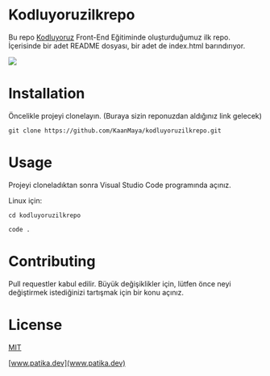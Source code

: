 # Kodluyoruzilkrepo
Bu repo [Kodluyoruz](https://www.kodluyoruz.org/) Front-End Eğitiminde oluşturduğumuz ilk repo. İçerisinde bir adet README dosyası, bir adet de index.html barındırıyor.

![](https://www.imagevisit.com/images/2022/07/30/Screenshot_1.jpg)
# Installation
Öncelikle projeyi clonelayın. (Buraya sizin reponuzdan aldığınız link gelecek)

    git clone https://github.com/KaanMaya/kodluyoruzilkrepo.git
# Usage
Projeyi cloneladıktan sonra Visual Studio Code programında açınız.

Linux için:

    cd kodluyoruzilkrepo

    code .
# Contributing
Pull requestler kabul edilir. Büyük değişiklikler için, lütfen önce neyi değiştirmek istediğinizi tartışmak için bir konu açınız.
# License
[MIT](https://choosealicense.com/licenses/mit/)

[www.patika.dev](www.patika.dev)

